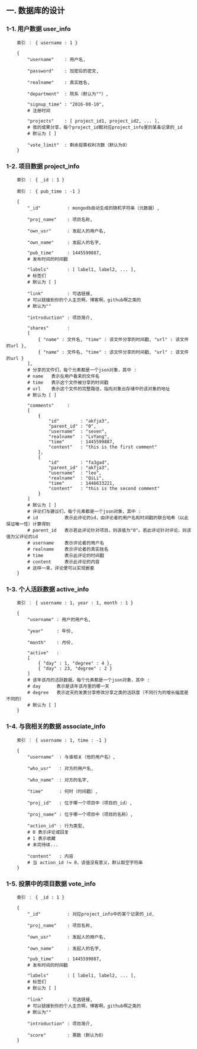 ## 一. 数据库的设计 ##


### 1-1. 用户数据 user_info ###

        索引 ： { username : 1 }  

        {  
            "username"    : 用户名,  
            
            "password"    : 加密后的密文,  
            
            "realname"    : 真实姓名,  
            
            "department"  : 院系（默认为""）,  
            
            "signup_time" : "2016-08-10",  
            # 注册时间  
            
            "projects"    : [ project_id1, project_id2, ... ],  
            # 我的成果分享，每个project_id都对应project_info里的某条记录的_id  
            # 默认为 [ ]  
            
            "vote_limit"  : 剩余投票权利次数（默认为0）  
        }  


### 1-2. 项目数据 project_info ###

        索引 ： { _id : 1 }  
        
        索引 ： { pub_time : -1 }  
        
        {  
            "_id"          : mongodb自动生成的随机字符串（元数据）,  
            
            "proj_name"    : 项目名称,  
            
            "own_usr"      : 发起人的用户名,  
            
            "own_name"     : 发起人的名字,  
            
            "pub_time"     : 1445599887,  
            # 发布时间的时间戳  
            
            "labels"       : [ label1, label2, ... ],  
            # 标签们  
            # 默认为 [ ]  
            
            "link"         : 可选链接,  
            # 可以链接到你的个人主页啊，博客啊，github啊之类的  
            # 默认为""  
            
            "introduction" : 项目简介,  
            
            "shares"       :  
            [  
                { "name" : 文件名, "time" : 该文件分享的时间戳, "url" : 该文件的url },  
                { "name" : 文件名, "time" : 该文件分享的时间戳, "url" : 该文件的url }  
            ],  
            # 分享的文件们，每个元素都是一个json对象，其中 :  
            # name   表示在用户看来的文件名  
            # time   表示这个文件被分享的时间戳  
            # url    表示这个文件的完整路径，指向对象云存储中的该对象的地址  
            # 默认为 [ ]  
            
            "comments"     :  
            [  
                {  
                    "id"        : "akfja3",  
                    "parent_id" : "0",  
                    "username"  : "seven",  
                    "realname"  : "LvYang",  
                    "time"      : 1445599887,  
                    "content"   : "this is the first comment"  
                },  
                {  
                    "id"        : "fa3gad",  
                    "parent_id" : "akfja3",  
                    "username"  : "leo",  
                    "realname"  : "QiLi",  
                    "time"      : 1446633221,  
                    "content"   : "this is the second comment"  
                }  
            ]  
            # 默认为 [ ]  
            # 评论们与建议们，每个元素都是一个json对象，其中 :  
            # id          表示此评论的id，由评论者的用户名和时间戳的联合哈希（以此保证唯一性）计算得到  
            # parent_id   表示若此评论针对项目，则该值为"0"。若此评论针对评论，则该值为父评论的id  
            # username    表示评论者的用户名  
            # realname    表示评论者的真实姓名  
            # time        表示此评论的时间戳  
            # content     表示此评论的内容  
            # 这样一来，评论便可以实现嵌套  
        }  


### 1-3. 个人活跃数据 active_info ###

        索引 ： { username : 1, year : 1, month : 1 }  
        
        {  
            "username" : 用户的用户名,  
            
            "year"     : 年份,  
            
            "month"    : 月份,  
            
            "active"   :  
            [  
                { "day" : 1, "degree" : 4 },  
                { "day" : 23, "degree" : 2 }  
            ]  
            # 该年该月的活跃数据，每个元素都是一个json对象，其中 :  
            # day      表示是该年该月里的哪一天  
            # degree   表示这天的发表分享修改分享之类的活跃度（不同行为的增长幅度是不同的）  
            # 默认为 [ ]  
        }  
        

### 1-4. 与我相关的数据 associate_info ###

        索引 ： { username : 1, time : -1 }  
        
        {  
            "username"  : 与谁相关（他的用户名）,  
            
            "who_usr"   : 对方的用户名,  
            
            "who_name"  : 对方的名字,  
            
            "time"      : 何时（时间戳）,  
            
            "proj_id"   : 位于哪一个项目中（项目的_id）,  
            
            "proj_name" : 位于哪一个项目中（项目的名称）,  
            
            "action_id" : 行为类型,  
            # 0 表示评论或回复  
            # 1 表示收藏  
            # 未完待续...  
            
            "content"   : 内容  
            # 当 action_id != 0，该值没有意义，默认取空字符串  
        }  


### 1-5. 投票中的项目数据 vote_info ###

        索引 ： { _id : 1 }  
        
        {  
            "_id"          : 对应project_info中的某个记录的_id,  
            
            "proj_name"    : 项目名称,  
            
            "own_usr"      : 发起人的用户名,  
            
            "own_name"     : 发起人的名字,  
            
            "pub_time"     : 1445599887,  
            # 发布时间的时间戳  
            
            "labels"       : [ label1, label2, ... ],  
            # 标签们  
            # 默认为 [ ]  
            
            "link"         : 可选链接,  
            # 可以链接到你的个人主页啊，博客啊，github啊之类的  
            # 默认为""  
            
            "introduction" : 项目简介,  
            
            "score"        : 票数（默认为0）  
        }  

